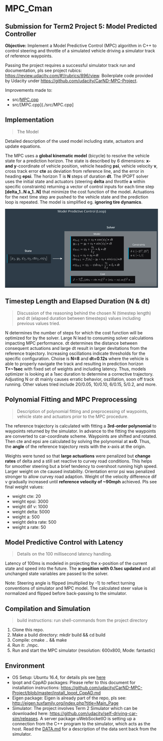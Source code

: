 # MPC_Cman

## Submission for Term2 Project 5: Model Predicted Controller

__Objective:__ Implement a Model Predictive Control (MPC) algorithm in C++ to control steering and throttle of a simulated vehicle driving a simulator track of reference waypoints.

Passing the project requires a successful simulator track run and documentation, pls see project rubics: https://review.udacity.com/#!/rubrics/896/view. Boilerplate code provided by Udacity under https://github.com/udacity/CarND-MPC-Project.

Improvements made to:

* src/[MPC.cpp](./src/main.cpp)
* src/[MPC.cpp](./src/MPC.cpp]

## Implementation

> The Model

Detailed description of the used model including state, actuators and update equations.

The MPC uses a __global kinematic model__ (bicycle) to resolve the vehicle state for a prediction horizon. The state is described by 6 dimensions: __x- and y__-coordinate of vehicle position, vehicle heading __psi__, vehicle velocity __v__, cross track error __cte__ as deviation from reference line, and the error in heading __epsi__. The horizon T is __N__ steps of duration __dt__. The IPOPT solver uses the initial state and actuators (steering __delta__ and throttle __a__ within specific constraints) returning a vector of control inputs for each time step __[delta_1..N a_1..N]__ that minimize the cost function of the model. Actuations for the next time step are pushed to the vehicle state and the prediction loop is repeated. The model is simplified eg. __ignoring tire dynamics__.

![Image](./mpc.png)

## Timestep Length and Elapsed Duration (N & dt)

> Discussion of the reasoning behind the chosen N (timestep length) and dt (elapsed duration between timesteps) values including previous values tried.

N determines the number of steps for which the cost function will be optimized for by the solver. Large N lead to consuming solver calculations impacting MPC performance. dt determines the distance between consequent actuations and large dt result in larger devitations from the reference trajectory. Increasing oscillations indicate thresholds for the specific configuration. Choise is __N=8__ and __dt=0.12s__ where the vehicle is able to properly navigate the track and resulting in prediction horizon __T=~1sec__ with fixed set of weights and including latency. Thus, models optimizer is looking at a 1sec duration to determine a corrective trajectory. Adjusting N or dt mainly causes erratic behavior, oszillation, soon off track running. Other values tried include 20/0.05, 10/0.10, 6/0.15, 5/0.2, and more.

## Polynomial Fitting and MPC Preprocessing

> Description of polynomial fitting and preprocessing of waypoints, vehicle state and actuators prior to the MPC procedure.

The reference trajectory is calculated with fitting a __3rd-order polynomial__ to waypoints returned by the simulator. In advance to the fitting the waypoints are converted to car-coordinate scheme. Waypoints are shifted and rotated. Then cte and epsi are calculated by solving the polynomial at __x=0__. Thus, the __angle__ of the reference trajectory rests with the x-axis at the origin.

Weights were tuned so that __large actuations__ were penalized but __change rates__ of delta and a still set reactive to curvey road conditions. This helps for smoother steering but a brief tendency to overshoot running high speed. Larger weight on cte caused instability. Orientation error psi was penalized stronger to allow curvey road adaption. Weight of the velocity difference dif v gradually increased until __reference velocity of ~90mph__ achieved. Pls see final weight values:

* weight cte: 20
* weight epsi: 3000
* weight dif v: 1000
* weight delta: 5000
* weight a: 500
* weight delra rate: 500
* weight a rate: 50

## Model Predictive Control with Latency

> Details on the 100 millisecond latency handling.

Latency of 100ms is modeled in projecting the x-position of the current state and speed into the future. The __x-position with 0.1sec updated__ and all unchanged state variables are passed to the solver.

Note: Steering angle is flipped (multiplied by -1) to reflect turning conventions of simulator and MPC model. The calculated steer value is normalized and flipped before back-passing to the simulator.

## Compilation and Simulation

> build instructions: run shell-commands from the project directory

1. Clone this repo.
2. Make a build directory: mkdir build && cd build
3. Compile: cmake .. && make
4. Run it: ./mpc.
5. Run and start the MPC simulator (resolution: 600x800, Mode: fantastic)

## Environment
* OS Setup: Ubuntu 16.4, for details pls see [here](https://classroom.udacity.com/nanodegrees/nd013/parts/40f38239-66b6-46ec-ae68-03afd8a601c8/modules/0949fca6-b379-42af-a919-ee50aa304e6a/lessons/f758c44c-5e40-4e01-93b5-1a82aa4e044f/concepts/23d376c7-0195-4276-bdf0-e02f1f3c665d)
* Ipopt and CppAD packages: Please refer to this document for installation instructions: https://github.com/udacity/CarND-MPC-Project/blob/master/install_Ipopt_CppAD.md
* Eigen package: Eigen is already part of the repo, pls see: http://eigen.tuxfamily.org/index.php?title=Main_Page
* Simulator: The project involves Term 2 Simulator which can be downloaded here: https://github.com/udacity/self-driving-car-sim/releases. A server package uWebSocketIO is setting up a connection from the C++ program to the simulator, which acts as the host. Read the [DATA.md](https://github.com/udacity/CarND-MPC-Project/blob/master/DATA.md) for a description of the data sent back from the simulator.
